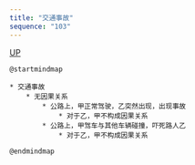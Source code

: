 ```yaml
---
title: "交通事故"
sequence: "103"
---
```


[UP](/law/criminal-law-index.html)


```plantuml
@startmindmap

* 交通事故
    * 无因果关系
        * 公路上，甲正常驾驶，乙突然出现，出现事故
            * 对于乙，甲不构成因果关系
        * 公路上，甲驾车与其他车辆碰撞，吓死路人乙
            * 对于乙，甲不构成因果关系

@endmindmap
```
